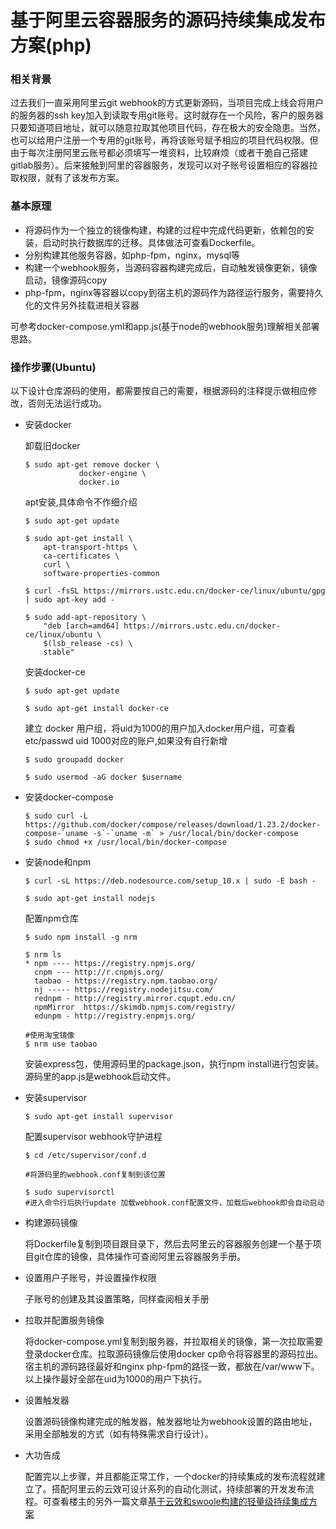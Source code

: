 # 基于阿里云容器服务的源码持续集成发布方案(php)

### 相关背景
过去我们一直采用阿里云git webhook的方式更新源码，当项目完成上线会将用户的服务器的ssh key加入到读取专用git账号。这时就存在一个风险，客户的服务器只要知道项目地址，就可以随意拉取其他项目代码，存在极大的安全隐患。当然，也可以给用户注册一个专用的git账号，再将该账号赋予相应的项目代码权限。但由于每次注册阿里云账号都必须填写一堆资料，比较麻烦（或者干脆自己搭建gitlab服务）。后来接触到阿里的容器服务，发现可以对子账号设置相应的容器拉取权限，就有了该发布方案。

### 基本原理
+ 将源码作为一个独立的镜像构建，构建的过程中完成代码更新，依赖包的安装，启动时执行数据库的迁移。具体做法可查看Dockerfile。
+ 分别构建其他服务容器，如php-fpm，nginx，mysql等
+ 构建一个webhook服务，当源码容器构建完成后，自动触发镜像更新，镜像启动，镜像源码copy
+ php-fpm，nginx等容器以copy到宿主机的源码作为路径运行服务，需要持久化的文件另外挂载进相关容器

可参考docker-compose.yml和app.js(基于node的webhook服务)理解相关部署思路。

### 操作步骤(Ubuntu)
以下设计仓库源码的使用，都需要按自己的需要，根据源码的注释提示做相应修改，否则无法运行成功。

+ 安装docker

    卸载旧docker
    ```
    $ sudo apt-get remove docker \
                docker-engine \
                docker.io
    ```

    apt安装,具体命令不作细介绍
    ```
    $ sudo apt-get update

    $ sudo apt-get install \
        apt-transport-https \
        ca-certificates \
        curl \
        software-properties-common

    $ curl -fsSL https://mirrors.ustc.edu.cn/docker-ce/linux/ubuntu/gpg | sudo apt-key add -

    $ sudo add-apt-repository \
        "deb [arch=amd64] https://mirrors.ustc.edu.cn/docker-ce/linux/ubuntu \
        $(lsb_release -cs) \
        stable"
    ```

    安装docker-ce
    ```
    $ sudo apt-get update

    $ sudo apt-get install docker-ce
    ```

    建立 docker 用户组，将uid为1000的用户加入docker用户组，可查看etc/passwd uid 1000对应的账户,如果没有自行新增
    ```
    $ sudo groupadd docker

    $ sudo usermod -aG docker $username
    ```

+ 安装docker-compose
    ```
    $ sudo curl -L https://github.com/docker/compose/releases/download/1.23.2/docker-compose-`uname -s`-`uname -m` > /usr/local/bin/docker-compose
    $ sudo chmod +x /usr/local/bin/docker-compose
    ```

+ 安装node和npm

    ```
    $ curl -sL https://deb.nodesource.com/setup_10.x | sudo -E bash -

    $ sudo apt-get install nodejs
    ```

    配置npm仓库
    ```
    $ sudo npm install -g nrm

    $ nrm ls
    * npm ---- https://registry.npmjs.org/
      cnpm --- http://r.cnpmjs.org/
      taobao - https://registry.npm.taobao.org/
      nj ----- https://registry.nodejitsu.com/
      rednpm - http://registry.mirror.cqupt.edu.cn/
      npmMirror  https://skimdb.npmjs.com/registry/
      edunpm - http://registry.enpmjs.org/

    #使用淘宝镜像
    $ nrm use taobao
    ```

    安装express包，使用源码里的package.json，执行npm install进行包安装。源码里的app.js是webhook启动文件。

+ 安装supervisor
  ```
  $ sudo apt-get install supervisor
  ```

  配置supervisor webhook守护进程
  ```
  $ cd /etc/supervisor/conf.d

  #将源码里的webhook.conf复制到该位置

  $ sudo supervisorctl 
  #进入命令行后执行update 加载webhook.conf配置文件，加载后webhook即会自动启动
  ```

+ 构建源码镜像

    将Dockerfile复制到项目跟目录下，然后去阿里云的容器服务创建一个基于项目git仓库的镜像，具体操作可查阅阿里云容器服务手册。

+ 设置用户子账号，并设置操作权限

    子账号的创建及其设置策略，同样查阅相关手册

+ 拉取并配置服务镜像
   
   将docker-compose.yml复制到服务器，并拉取相关的镜像，第一次拉取需要登录docker仓库。拉取源码镜像后使用docker cp命令将容器里的源码拉出。宿主机的源码路径最好和nginx php-fpm的路径一致，都放在/var/www下。以上操作最好全部在uid为1000的用户下执行。

+ 设置触发器

   设置源码镜像构建完成的触发器，触发器地址为webhook设置的路由地址，采用全部触发的方式（如有特殊需求自行设计）。

+ 大功告成
   
   配置完以上步骤，并且都能正常工作，一个docker的持续集成的发布流程就建立了。搭配阿里云的云效可设计系列的自动化测试，持续部署的开发发布流程。可查看楼主的另外一篇文章[基于云效和swoole构建的轻量级持续集成方案](https://github.com/tiderjian/qsci)
  
